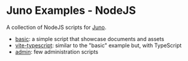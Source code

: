 # Juno Examples - NodeJS

A collection of NodeJS scripts for [Juno](https://juno.build).

- [basic](./basic): a simple script that showcase documents and assets
- [vite-typescript](./vite-typescript): similar to the "basic" example but, with TypeScript
- [admin](./admin): few administration scripts

